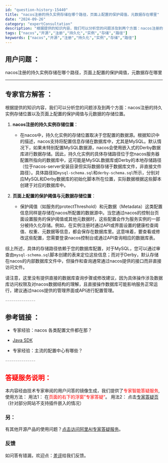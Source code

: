 ```yaml
---
id: "question-history-15440"
title: "nacos注册的持久实例存储在哪个路径，页面上配置的保护阈值，元数据存在哪里"
date: "2024-09-26"
category: "expertConsultation"
description: "根据提供的知识内容，我们可以分析您的问题涉及到两个方面：nacos注册的持久实例存储位置以及页面上配置的保护阈值与元数据的存储位置。1. **nacos注册的持久实例存储位置**：   - 在nacos中，持久化实例的存储位置取决于您配置的数据源。根据知识中的描述，nacos支持将配置信息存储在数据"
tags: ["nacos","开源","注册","持久化","实例","存储","路径"]
keywords: ["nacos","开源","注册","持久化","实例","存储","路径"]
---
```


## 用户问题 ： 
 nacos注册的持久实例存储在哪个路径，页面上配置的保护阈值，元数据存在哪里  

---------------
## 专家官方解答 ：

根据提供的知识内容，我们可以分析您的问题涉及到两个方面：nacos注册的持久实例存储位置以及页面上配置的保护阈值与元数据的存储位置。

1. **nacos注册的持久实例存储位置**：
   - 在nacos中，持久化实例的存储位置取决于您配置的数据源。根据知识中的描述，nacos支持将配置信息存储在数据库中，尤其是MySQL。默认情况下，如果未特别配置MySQL数据源，nacos会使用嵌入式的Derby数据库进行数据存储。因此，持久化实例的具体存储路径位于您nacos服务器配置所指向的数据库中，这可能是MySQL数据库或Derby的本地存储路径（位于nacos-server安装目录但实际数据存储于数据库文件，非直接文件路径）。具体路径如`mysql-schema.sql`和`derby-schema.sql`所示，分别对应MySQL和Derby数据库的初始化脚本所在位置，实际数据根据这些脚本创建于对应的数据库中。

2. **页面上配置的保护阈值与元数据存储位置**：
   - 保护阈值（如服务的protectThreshold）和元数据（Metadata）这类配置信息同样是存储在nacos所配置的数据源中。当您通过nacos的控制台页面设置服务的保护阈值或其他元数据时，这些配置会作为服务实例的一部分被持久化存储。例如，在实例注册时通过API或界面设置的健康检查阈值、权重、元数据等信息，都会保存在数据库里。这意味着，要查看或修改这些配置，您需要登录nacos控制台或通过API查询相应的数据库表。

综上所述，具体的存储路径依赖于您的数据库配置，对于MySQL，您可以通过审查由`mysql-schema.sql`脚本创建的表来定位这些信息；而对于Derby，默认存储在nacos的内部数据库文件中，但操作和查询通常通过nacos提供的接口而非直接访问文件。

请注意，这里没有提供直接的数据库查询步骤或修改建议，因为具体操作涉及数据库访问权限及对nacos数据结构的理解，且直接操作数据库可能影响服务正常运行，建议通过nacos提供的管理界面或API进行配置管理。


<font color="#949494">---------------</font> 


## 参考链接 ：

* 专家经验：nacos 各类配置文件都在那？ 
 
 * [Java SDK](https://nacos.io/docs/latest/guide/user/sdk)
 
 * 专家经验：主流的配置中心有哪些？ 


 <font color="#949494">---------------</font> 
 


## <font color="#FF0000">答疑服务说明：</font> 

本内容经由技术专家审阅的用户问答的镜像生成，我们提供了<font color="#FF0000">专家智能答疑服务</font>,使用方法：
用法1： 在<font color="#FF0000">页面的右下的浮窗”专家答疑“</font>。
用法2： 点击[专家答疑页](https://answer.opensource.alibaba.com/docs/intro)（针对部分网站不支持插件嵌入的情况）
### 另：


有其他开源产品的使用问题？[点击访问阿里AI专家答疑服务](https://answer.opensource.alibaba.com/docs/intro)。
### 反馈
如问答有错漏，欢迎点：[差评](https://ai.nacos.io/user/feedbackByEnhancerGradePOJOID?enhancerGradePOJOId=15510)给我们反馈。
